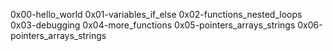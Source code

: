 0x00-hello_world
0x01-variables_if_else
0x02-functions_nested_loops
0x03-debugging
0x04-more_functions
0x05-pointers_arrays_strings
0x06-pointers_arrays_strings


